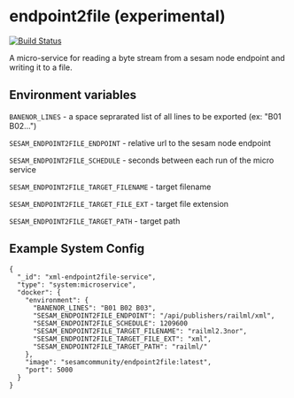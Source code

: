 # endpoint2file (experimental)
[![Build Status](https://travis-ci.org/sesam-community/endpoint2file.svg?branch=master)](https://travis-ci.org/sesam-community/endpoint2file)

A micro-service for reading a byte stream from a sesam node endpoint and writing it to a file.

## Environment variables

`BANENOR_LINES` - a space seprarated list of all lines to be exported (ex: "B01 B02...")

`SESAM_ENDPOINT2FILE_ENDPOINT` - relative url to the sesam node endpoint

`SESAM_ENDPOINT2FILE_SCHEDULE` - seconds between each run of the micro service

`SESAM_ENDPOINT2FILE_TARGET_FILENAME` - target filename

`SESAM_ENDPOINT2FILE_TARGET_FILE_EXT` - target file extension

`SESAM_ENDPOINT2FILE_TARGET_PATH` - target path

## Example System Config
```
{
  "_id": "xml-endpoint2file-service",
  "type": "system:microservice",
  "docker": {
    "environment": {
      "BANENOR_LINES": "B01 B02 B03",
      "SESAM_ENDPOINT2FILE_ENDPOINT": "/api/publishers/railml/xml",
      "SESAM_ENDPOINT2FILE_SCHEDULE": 1209600
      "SESAM_ENDPOINT2FILE_TARGET_FILENAME": "railml2.3nor",
      "SESAM_ENDPOINT2FILE_TARGET_FILE_EXT": "xml",
      "SESAM_ENDPOINT2FILE_TARGET_PATH": "railml/"
    },
    "image": "sesamcommunity/endpoint2file:latest",
    "port": 5000
  }
}
```

